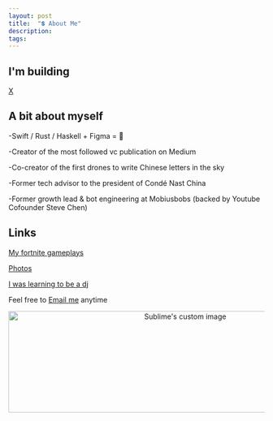 ```yaml
---
layout: post
title:  "💲 About Me"
description: 
tags: 
---
```


## I'm building


[X](https://readyplayerx.com)


## A bit about myself

-Swift / Rust / Haskell + Figma = 🎊

-Creator of the most followed vc publication on Medium

-Co-creator of the first drones to write Chinese letters in the sky

-Former tech advisor to the president of Condé Nast China

-Former growth lead & bot engineering at Mobiusbobs (backed by Youtube Cofounder Steve Chen)



## Links

[My fortnite gameplays](https://www.instagram.com/gho00sts/)

[Photos](https://vsco.co/allenleein/gallery)

[I was learning to be a dj](https://soundcloud.com/archilab)

Feel free to [Email me](mailto:allenleein@gmail.com) anytime

<p align="center">
  <img width="680" height="200" src="https://i.imgur.com/ZPW6LCD.png" alt="Sublime's custom image"/>
</p>




